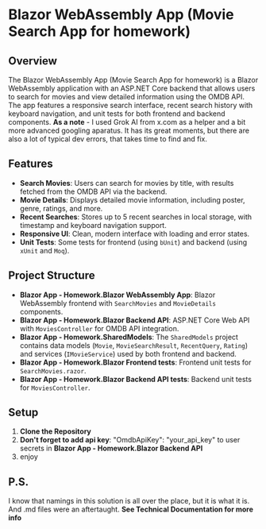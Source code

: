 # Blazor WebAssembly App (Movie Search App for homework)

## Overview
The Blazor WebAssembly App (Movie Search App for homework) is a Blazor WebAssembly application with an ASP.NET Core backend that allows users to search for movies and view detailed information using the OMDB API. The app features a responsive search interface, recent search history with keyboard navigation, and unit tests for both frontend and backend components.
**As a note** - I used Grok AI from x.com as a helper and a bit more advanced googling aparatus. It has its great moments, but there are also a lot of typical dev errors, that takes time to find and fix.

## Features
- **Search Movies**: Users can search for movies by title, with results fetched from the OMDB API via the backend.
- **Movie Details**: Displays detailed movie information, including poster, genre, ratings, and more.
- **Recent Searches**: Stores up to 5 recent searches in local storage, with timestamp and keyboard navigation support.
- **Responsive UI**: Clean, modern interface with loading and error states.
- **Unit Tests**: Some tests for frontend (using `bUnit`) and backend (using `xUnit` and `Moq`).

## Project Structure
- **Blazor App - Homework.Blazor WebAssembly App**: Blazor WebAssembly frontend with `SearchMovies` and `MovieDetails` components.
- **Blazor App - Homework.Blazor Backend API**: ASP.NET Core Web API with `MoviesController` for OMDB API integration.
- **Blazor App - Homework.SharedModels**: The `SharedModels` project contains data models (`Movie`, `MovieSearchResult`, `RecentQuery`, `Rating`)  and services (`IMovieService`) used by both frontend and backend.
- **Blazor App - Homework.Blazor Frontend tests**: Frontend unit tests for `SearchMovies.razor`.
- **Blazor App - Homework.Blazor Backend API tests**: Backend unit tests for `MoviesController`.

## Setup
1. **Clone the Repository**
2. **Don't forget to add api key**: "OmdbApiKey": "your_api_key" to user secrets in **Blazor App - Homework.Blazor Backend API**
3. enjoy

## P.S.
I know that namings in this solution is all over the place, but it is what it is.
And .md files were an aftertaught.
**See Technical Documentation for more info**
